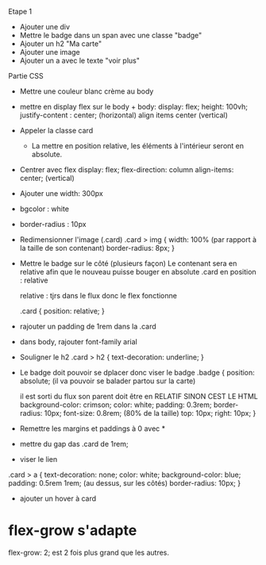 Etape 1 
- Ajouter une div
- Mettre le badge dans un span avec une classe "badge" 
- Ajouter un h2 "Ma carte"
- Ajouter une image 
- Ajouter un a avec le texte "voir plus" 


Partie CSS
- Mettre une couleur blanc crème au body
- mettre en display flex sur le body +
body: display: flex;
 height: 100vh;
justify-content : center; (horizontal)
 align items center (vertical)
- Appeler la classe card 
    - La mettre en position relative, les éléments à l'intérieur seront en absolute.
- Centrer avec flex 
    display: flex;
    flex-direction: column
    align-items: center; (vertical)
- Ajouter une width: 300px 
- bgcolor : white
- border-radius : 10px
- Redimensionner l'image (.card)
    .card > img {
        width: 100% (par rapport à la taille de son contenant)
        border-radius: 8px;
    }
- Mettre le badge sur le côté (plusieurs façon)
    Le contenant sera en relative afin que le nouveau puisse bouger en absolute
    .card en position : relative

    relative : tjrs dans le flux donc le flex fonctionne 

    .card {
        position: relative;
    }

- rajouter un padding de 1rem dans la .card 
- dans body, rajouter font-family arial
- Souligner le h2 
    .card > h2 {
        text-decoration: underline;
    }
- Le badge doit pouvoir se dplacer donc viser le badge
.badge {
    position: absolute; (il va pouvoir se balader partou sur la carte)

    il est sorti du flux
    son parent doit être en RELATIF SINON CEST LE HTML 
    background-color: crimson;
    color: white;
    padding: 0.3rem;
    border-radius: 10px; 
    font-size: 0.8rem; (80% de la taille)
    top: 10px; 
    right: 10px; 
}

- Remettre les margins et paddings à 0 avec *

- mettre du gap das .card de 1rem; 

- viser le lien 

.card > a {
    text-decoration: none;
    color: white;
    background-color: blue;
    padding: 0.5rem 1rem; (au dessus, sur les côtés)
    border-radius: 10px;
}

- ajouter un hover à card



# flex-grow s'adapte 

flex-grow: 2; est 2 fois plus grand que 
les autres.


